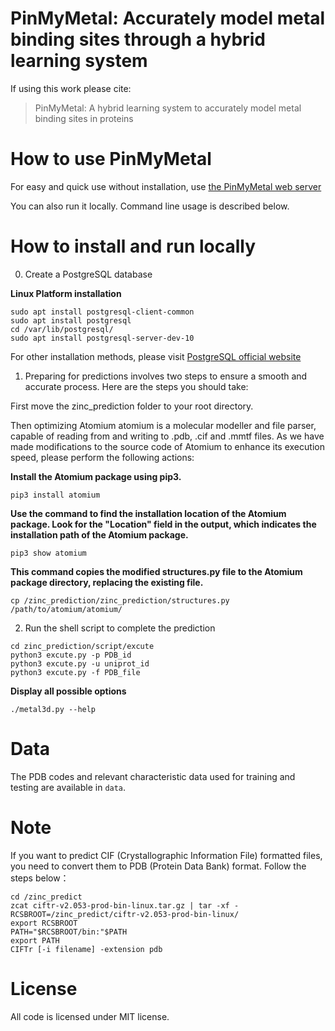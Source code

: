 # PinMyMetal: Accurately model metal binding sites through a hybrid learning system


If using this work please cite:
>PinMyMetal: A hybrid learning system to accurately model metal binding sites in proteins 

# How to use PinMyMetal 
For easy and quick use without installation, use [the PinMyMetal web server](https://tributary.com.cn/PMM)

You can also run it locally. Command line usage is described below.

# How to install and run locally


0. Create a PostgreSQL database

**Linux Platform installation**
```
sudo apt install postgresql-client-common
sudo apt install postgresql
cd /var/lib/postgresql/
sudo apt install postgresql-server-dev-10
```
For other installation methods, please visit [PostgreSQL official website](https://www.postgresql.org/)


1. Preparing for predictions involves two steps to ensure a smooth and accurate process. Here are the steps you should take:

First move the zinc_prediction folder to your root directory.

Then optimizing Atomium
atomium is a molecular modeller and file parser, capable of reading from and writing to .pdb, .cif and .mmtf files.
As we have made modifications to the source code of Atomium to enhance its execution speed, please perform the following actions:

**Install the Atomium package using pip3.**

`pip3 install atomium `

**Use the command to find the installation location of the Atomium package. Look for the "Location" field in the output, which indicates the installation path of the Atomium package.**

`pip3 show atomium`

**This command copies the modified structures.py file to the Atomium package directory, replacing the existing file.**

`cp /zinc_prediction/zinc_prediction/structures.py /path/to/atomium/atomium/`

2. Run the shell script to complete the prediction
```
cd zinc_prediction/script/excute
python3 excute.py -p PDB_id 
python3 excute.py -u uniprot_id
python3 excute.py -f PDB_file
```
**Display all possible options**

`./metal3d.py --help`

# Data
The PDB codes and relevant characteristic data used for training and testing are available in `data`.

# Note
If you want to predict CIF (Crystallographic Information File) formatted files, you need to convert them to PDB (Protein Data Bank) format. Follow the steps below：
```
cd /zinc_predict
zcat ciftr-v2.053-prod-bin-linux.tar.gz | tar -xf -
RCSBROOT=/zinc_predict/ciftr-v2.053-prod-bin-linux/
export RCSBROOT
PATH="$RCSBROOT/bin:"$PATH
export PATH
CIFTr [-i filename] -extension pdb
```
# License
All code is licensed under MIT license.

